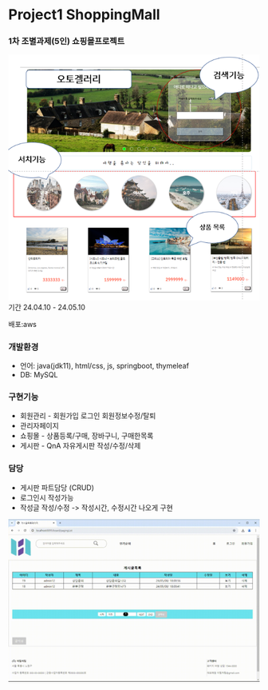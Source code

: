 # Project1 ShoppingMall




### 1차 조별과제(5인) 쇼핑몰프로젝트



![1.PNG](1.PNG)
기간 24.04.10 - 24.05.10


배포:aws

### 개발환경

* 언어: java(jdk11), html/css, js, springboot, thymeleaf
* DB: MySQL

### 구현기능
* 회원관리 - 회원가입 로그인 회원정보수정/탈퇴 
* 관리자페이지
* 쇼핑몰 - 상품등록/구매, 장바구니, 구매한목록 
* 게시판 - QnA 자유게시판 작성/수정/삭제



### 담당
* 게시판 파트담당 (CRUD)
* 로그인시 작성가능 
* 작성글 작성/수정 -> 작성시간, 수정시간 나오게 구현 


![qna.gif](qna.gif)


















